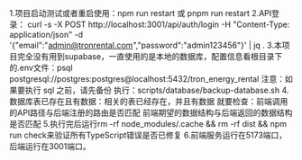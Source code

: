 1.项目启动测试或者重启使用：npm run restart 或 pnpm run restart
2.API登录：
curl -s -X POST http://localhost:3001/api/auth/login -H "Content-Type: application/json" -d '{"email":"admin@tronrental.com","password":"admin123456"}' | jq .
3.本项目完全没有用到supabase，一直使用的是本地的数据库，配置信息看根目录下的.env文件：psql postgresql://postgres:postgres@localhost:5432/tron_energy_rental
注意：如果要执行 sql 之前，请先备份 执行：scripts/database/backup-database.sh
4.数据库表已存在且有数据：相关的表已经存在，并且有数据
就要检查：前端调用的API路径与后端注册的路由是否匹配
前端期望的数据结构与后端返回的数据结构是否匹配
5.执行完后运行rm -rf node_modules/.cache && rm -rf dist && npm run check来验证所有TypeScript错误是否已修复
6.前端服务运行在5173端口，后端运行在3001端口。